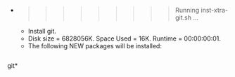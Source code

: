* >>>>>>>>> Running inst-xtra-git.sh ...
  * Install git.
  * Disk size = 6828056K. Space Used = 16K. Runtime = 00:00:00:01.
  * The following NEW packages will be installed:
  ```bash
git*
  ```
